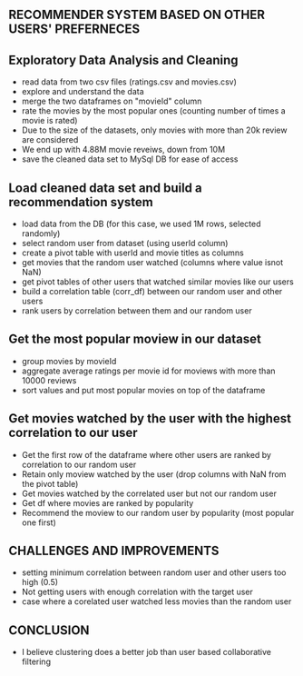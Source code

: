 ## RECOMMENDER SYSTEM BASED ON OTHER USERS' PREFERNECES

## Exploratory Data Analysis and Cleaning
- read data from two csv files (ratings.csv and movies.csv)
- explore and understand the data
- merge the two dataframes on "movieId" column
- rate the movies by the most popular ones (counting number of times a movie is rated)
- Due to the size of the datasets, only movies with more than 20k review are considered
- We end up with 4.88M movie reveiws, down from 10M
- save the cleaned data set to MySql DB for ease of access

## Load cleaned data set and build a recommendation system
- load data from the DB (for this case, we used 1M rows, selected randomly)
- select random user from dataset (using userId column)
- create a pivot table with userId and movie titles as columns
- get movies that the random user watched (columns where value isnot NaN)
- get pivot tables of other users that watched similar movies like our users
- build a correlation table (corr_df) between our random user and other users
- rank users by correlation between them and our random user

## Get the most popular moview in our dataset
- group movies by movieId
- aggregate average ratings per movie id for moviews with more than 10000 reviews
- sort values and put most popular movies on top of the dataframe

## Get movies watched by the user with the highest correlation to our user
- Get the first row of the dataframe where other users are ranked by correlation to our random user
- Retain only moview watched by the user (drop columns with NaN from the pivot table)
- Get movies watched by the correlated user but not our random user
- Get df where movies are ranked by popularity
- Recommend the moview to our random user by popularity (most popular one first)


## CHALLENGES AND IMPROVEMENTS
- setting minimum correlation between random user and other users too high (0.5)
- Not getting users with enough correlation with the target user
- case where a corelated user watched less movies than the random user

## CONCLUSION
- I believe clustering does a better job than user based collaborative filtering
